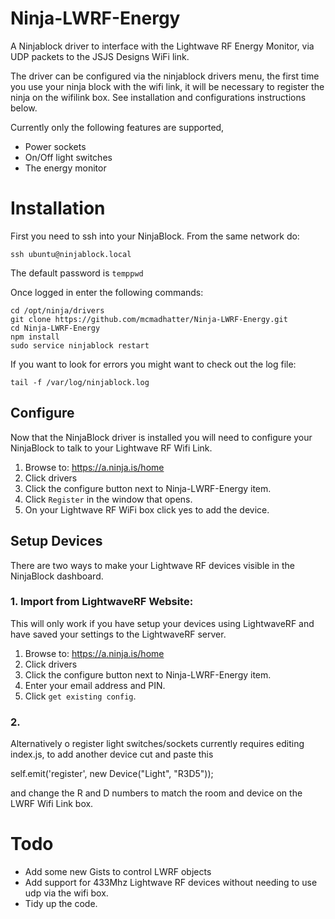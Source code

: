 Ninja-LWRF-Energy
=================

A Ninjablock driver to interface with the Lightwave RF Energy Monitor, via UDP packets to the JSJS Designs WiFi link.

The driver can be configured via the ninjablock drivers menu, the first time you use your ninja block with the wifi link, it will be necessary to register the ninja on the wifilink box. See installation and configurations instructions below.


Currently only the following features are supported,
* Power sockets
* On/Off light switches
* The energy monitor



# Installation

First you need to ssh into your NinjaBlock. From the same network do:

```
ssh ubuntu@ninjablock.local
```
The default password is `temppwd`

Once logged in enter the following commands:
```
cd /opt/ninja/drivers
git clone https://github.com/mcmadhatter/Ninja-LWRF-Energy.git
cd Ninja-LWRF-Energy
npm install
sudo service ninjablock restart
```
If you want to look for errors you might want to check out the log file:

```
tail -f /var/log/ninjablock.log
```
## Configure

Now that the NinjaBlock driver is installed you will need to configure your NinjaBlock to talk to your Lightwave RF Wifi Link.

1. Browse to:  https://a.ninja.is/home
2. Click drivers
3. Click the configure button next to Ninja-LWRF-Energy item.
4. Click `Register` in the window that opens.
5. On your Lightwave RF WiFi box click yes to add the device.



## Setup Devices

There are two ways to make your Lightwave RF devices visible in the NinjaBlock dashboard.

### 1. Import from LightwaveRF Website:

This will only work if you have setup your devices using LightwaveRF and have saved your settings to the LightwaveRF server.

  1. Browse to: https://a.ninja.is/home
  2. Click drivers
  3. Click the configure button next to Ninja-LWRF-Energy item.
  4. Enter your email address and PIN.
  5. Click `get existing config`.

### 2.
Alternatively o register light switches/sockets currently requires editing index.js, to add another device cut and paste this

self.emit('register', new Device("Light", "R3D5"));

and change the R and D numbers to match the room and device on the LWRF Wifi Link box.


Todo
=======
* Add some new Gists to control LWRF objects
* Add support for 433Mhz Lightwave RF devices without needing to use udp via the wifi box.
* Tidy up the code.
